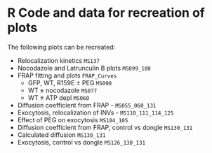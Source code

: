 # R Code and data for recreation of plots

The following plots can be recreated:

- Relocalization kinetics `MS137`
- Nocodazole and Latrunculin B plots `MS099_100`
- FRAP fitting and plots `FRAP_Curves`
	- GFP, WT, R159E ± PEG `MS090`
	- WT ± nocodazole `MS077`
	- WT ± ATP depl `MS060` 
- Diffusion coefficient from FRAP - `MS055_060_131`
- Exocytosis, relocalization of INVs - `MS110_111_114_125` 
- Effect of PEG on exocytosis `MS104_105`
- Diffusion coefficient from FRAP, control vs dongle `MS130_131`
- Calculated diffusion `MS130_131`
- Exocytosis, control vs dongle `MS126_130_131`
